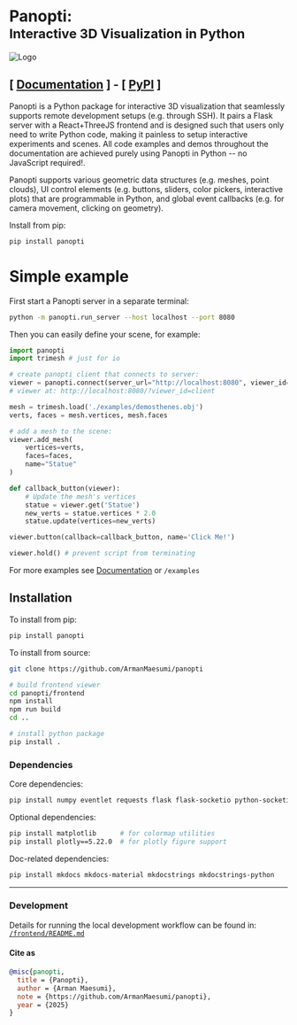 <h1>
  Panopti:<br>
  <sub>Interactive 3D Visualization in Python</sub>
</h1>

![Logo](./docs/assets/images/panopti_logo.jpg)

## [ [Documentation](https://armanmaesumi.github.io/panopti/) ] - [ [PyPI](https://pypi.org/project/panopti/) ]

Panopti is a Python package for interactive 3D visualization that seamlessly supports remote development setups (e.g. through SSH). It pairs a Flask server with a React+ThreeJS frontend and is designed such that users only need to write Python code, making it painless to setup interactive experiments and scenes. All code examples and demos throughout the documentation are achieved purely using Panopti in Python -- no JavaScript required!.

Panopti supports various geometric data structures (e.g. meshes, point clouds), UI control elements (e.g. buttons, sliders, color pickers, interactive plots) that are programmable in Python, and global event callbacks (e.g. for camera movement, clicking on geometry).

Install from pip:
```
pip install panopti
```

# Simple example
First start a Panopti server in a separate terminal:
```bash
python -m panopti.run_server --host localhost --port 8080
```

Then you can easily define your scene, for example:
```python
import panopti
import trimesh # just for io

# create panopti client that connects to server:
viewer = panopti.connect(server_url="http://localhost:8080", viewer_id='client') 
# viewer at: http://localhost:8080/?viewer_id=client

mesh = trimesh.load('./examples/demosthenes.obj')
verts, faces = mesh.vertices, mesh.faces

# add a mesh to the scene:
viewer.add_mesh(
    vertices=verts,
    faces=faces,
    name="Statue"
)

def callback_button(viewer):
    # Update the mesh's vertices
    statue = viewer.get('Statue')
    new_verts = statue.vertices * 2.0
    statue.update(vertices=new_verts)

viewer.button(callback=callback_button, name='Click Me!')

viewer.hold() # prevent script from terminating
```
For more examples see [Documentation](https://armanmaesumi.github.io/panopti/examples/importing_geometry/) or `/examples`

## Installation

To install from pip:
```bash
pip install panopti
```

To install from source:
```bash
git clone https://github.com/ArmanMaesumi/panopti

# build frontend viewer
cd panopti/frontend 
npm install
npm run build
cd ..

# install python package
pip install .
```

### Dependencies

Core dependencies:
```bash
pip install numpy eventlet requests flask flask-socketio python-socketio[client] tomli msgpack trimesh
```

Optional dependencies:
```bash
pip install matplotlib      # for colormap utilities
pip install plotly==5.22.0  # for plotly figure support
```

Doc-related dependencies:
```bash
pip install mkdocs mkdocs-material mkdocstrings mkdocstrings-python
```

--- 

### Development

Details for running the local development workflow can be found in: [`/frontend/README.md`](/frontend/README.md)

#### Cite as

```bibtex
@misc{panopti,
  title = {Panopti},
  author = {Arman Maesumi},
  note = {https://github.com/ArmanMaesumi/panopti},
  year = {2025}
}
```